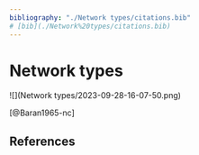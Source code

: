 ```yaml
---
bibliography: "./Network types/citations.bib"
# [bib](./Network%20types/citations.bib)
---
```


# Network types

![](Network types/2023-09-28-16-07-50.png)

[@Baran1965-nc]

## References
